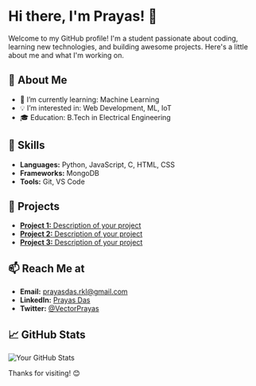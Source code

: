 # Hi there, I'm Prayas! 👋

Welcome to my GitHub profile! I'm a student passionate about coding, learning new technologies, and building awesome projects. Here's a little about me and what I'm working on.

## 🚀 About Me
- 🌱 I’m currently learning: Machine Learning
- 💡 I’m interested in: Web Development, ML, IoT
- 🎓 Education: B.Tech in Electrical Engineering

## 🔧 Skills
- **Languages:** Python, JavaScript, C, HTML, CSS
- **Frameworks:** MongoDB
- **Tools:** Git, VS Code

## 🌟 Projects
- [**Project 1:** Description of your project](https://github.com/yourusername/project1)
- [**Project 2:** Description of your project](https://github.com/yourusername/project2)
- [**Project 3:** Description of your project](https://github.com/yourusername/project3)

## 📫 Reach Me at
- **Email:** [prayasdas.rkl@gmail.com](mailto:prayasdas.rkl@gmail.com)
- **LinkedIn:** [Prayas Das](https://www.linkedin.com/in/prayasdaslk/)
- **Twitter:** [@VectorPrayas](https://twitter.com/VectorPrayas)

## 📈 GitHub Stats
![Your GitHub Stats](https://github-readme-stats.vercel.app/api?username=vectorwiz&show_icons=true&theme=radical)

Thanks for visiting! 😊
